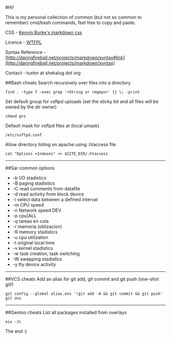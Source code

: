 <link href="http://kevinburke.bitbucket.org/markdowncss/markdown.css" rel="stylesheet"></link>

#Hi! 

This is my personal collection of common (but not so common to remember) cmd/bash commands, feel free to copy and paste. 

CSS - [Kenvin Burke's markdown css](http://kevinburke.bitbucket.org/markdowncss/) 

Licence - [WTFPL](http://sam.zoy.org/wtfpl/) 

Syntax Reference - [http://daringfireball.net/projects/markdown/syntax#link](http://daringfireball.net/projects/markdown/syntax) 

Contact - tuxtor at shekalug dot org

##Bash cheats
Search recursively over files into a directory 

	find . -type f -exec grep '<String or regepx>' {} \; -print 

Set default group for vsftpd uploads (set the sticky bit and all files will be owned by the dir owner) 

	chmod g+s 

Default mask for vsftpd files at (local umask) 

	/etc/vsftpd.conf 

Allow directory listing on apache using .htaccess file 

	cat "Options +Indexes" >> $SITE_DIR/.htaccess 
***** 
##Sar common options
* -b I/O stadistics 
* -B paging stadistics 
* -C read comments from datafile 
* -d read activity from block device 
* -i select data between a defined interval
* -m CPU speed
* -n Network speed
  DEV 
*  -p cpu|ALL
*  -q tareas en cola
*  -r memoria (utilizacion)
*  -R memory stadistics
*  -u cpu utilization
*  -t original local time
*  -v kernel stadistics
*  -w task creation, task switching
*  -W swapping stadistics
*  -y tty device activity

***** 

##VCS cheats
Add an alias for git add, git commit and git push (one-shot git!) 

	git config --global alias.ons '!git add -A && git commit && git push'
	git ons
***** 
##Gentoo cheats 
List all packages installed from overlays 
	
	eix -Jc 

The end :)
